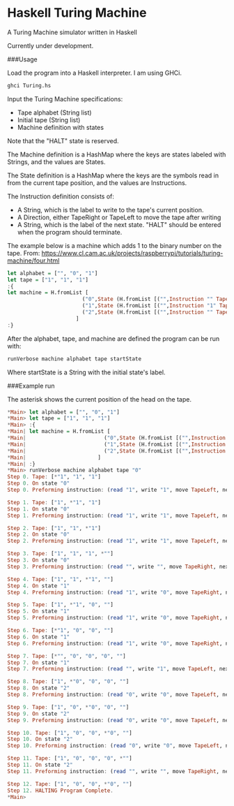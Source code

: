 # Haskell Turing Machine
A Turing Machine simulator written in Haskell

Currently under development.

###Usage

Load the program into a Haskell interpreter. I am using GHCi.

```sh
ghci Turing.hs
```

Input the Turing Machine specifications:
- Tape alphabet (String list)
- Initial tape (String list)
- Machine definition with states

Note that the "HALT" state is reserved.

The Machine definition is a HashMap where the keys are states labeled with Strings, and the values are States.

The State definition is a HashMap where the keys are the symbols read in from the current tape position, and the values are Instructions.

The Instruction definition consists of:
- A String, which is the label to write to the tape's current position.
- A Direction, either TapeRight or TapeLeft to move the tape after writing
- A String, which is the label of the next state. "HALT" should be entered when the program should terminate.


The example below is a machine which adds 1 to the binary number on the tape. From: https://www.cl.cam.ac.uk/projects/raspberrypi/tutorials/turing-machine/four.html

```haskell
let alphabet = ["", "0", "1"]
let tape = ["1", "1", "1"]
:{
let machine = H.fromList [
                        ("0",State (H.fromList [("",Instruction "" TapeRight "1"), ("0",Instruction "0" TapeLeft "0"), ("1",Instruction "1" TapeLeft "0")])),
                        ("1",State (H.fromList [("",Instruction "1" TapeLeft "2"), ("0",Instruction "1" TapeRight "2"), ("1",Instruction "0" TapeRight "1")])),
                        ("2",State (H.fromList [("",Instruction "" TapeRight "HALT"), ("0",Instruction "0" TapeLeft "2"), ("1",Instruction "1" TapeLeft "2")]))
                      ]
:}
```

After the alphabet, tape, and machine are defined the program can be run with:

```haskell
runVerbose machine alphabet tape startState
```

Where startState is a String with the initial state's label.

###Example run

The asterisk shows the current position of the head on the tape.

```haskell
*Main> let alphabet = ["", "0", "1"]
*Main> let tape = ["1", "1", "1"]
*Main> :{
*Main| let machine = H.fromList [
*Main|                         ("0",State (H.fromList [("",Instruction "" TapeRight "1"), ("0",Instruction "0" TapeLeft "0"), ("1",Instruction "1" TapeLeft "0")])),
*Main|                         ("1",State (H.fromList [("",Instruction "1" TapeLeft "2"), ("0",Instruction "1" TapeRight "2"), ("1",Instruction "0" TapeRight "1")])),
*Main|                         ("2",State (H.fromList [("",Instruction "" TapeRight "HALT"), ("0",Instruction "0" TapeLeft "2"), ("1",Instruction "1" TapeLeft "2")]))
*Main|                       ]
*Main| :}
*Main> runVerbose machine alphabet tape "0"
Step 0. Tape: [*"1", "1", "1"]
Step 0. On state "0"
Step 0. Preforming instruction: (read "1", write "1", move TapeLeft, next state: "0")

Step 1. Tape: ["1", *"1", "1"]
Step 1. On state "0"
Step 1. Preforming instruction: (read "1", write "1", move TapeLeft, next state: "0")

Step 2. Tape: ["1", "1", *"1"]
Step 2. On state "0"
Step 2. Preforming instruction: (read "1", write "1", move TapeLeft, next state: "0")

Step 3. Tape: ["1", "1", "1", *""]
Step 3. On state "0"
Step 3. Preforming instruction: (read "", write "", move TapeRight, next state: "1")

Step 4. Tape: ["1", "1", *"1", ""]
Step 4. On state "1"
Step 4. Preforming instruction: (read "1", write "0", move TapeRight, next state: "1")

Step 5. Tape: ["1", *"1", "0", ""]
Step 5. On state "1"
Step 5. Preforming instruction: (read "1", write "0", move TapeRight, next state: "1")

Step 6. Tape: [*"1", "0", "0", ""]
Step 6. On state "1"
Step 6. Preforming instruction: (read "1", write "0", move TapeRight, next state: "1")

Step 7. Tape: [*"", "0", "0", "0", ""]
Step 7. On state "1"
Step 7. Preforming instruction: (read "", write "1", move TapeLeft, next state: "2")

Step 8. Tape: ["1", *"0", "0", "0", ""]
Step 8. On state "2"
Step 8. Preforming instruction: (read "0", write "0", move TapeLeft, next state: "2")

Step 9. Tape: ["1", "0", *"0", "0", ""]
Step 9. On state "2"
Step 9. Preforming instruction: (read "0", write "0", move TapeLeft, next state: "2")

Step 10. Tape: ["1", "0", "0", *"0", ""]
Step 10. On state "2"
Step 10. Preforming instruction: (read "0", write "0", move TapeLeft, next state: "2")

Step 11. Tape: ["1", "0", "0", "0", *""]
Step 11. On state "2"
Step 11. Preforming instruction: (read "", write "", move TapeRight, next state: "HALT")

Step 12. Tape: ["1", "0", "0", *"0", ""]
Step 12. HALTING Program Complete.
*Main>
```
